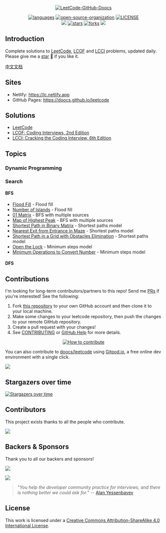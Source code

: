<p align="center">
  <a href="https://github.com/doocs/leetcode"><img src="https://cdn.jsdelivr.net/gh/doocs/leetcode@main/images/leetcode-doocs.png" alt="LeetCode-GitHub-Doocs"></a>
</p>

<p align="center">
  <a href="https://github.com/doocs/leetcode"><img src="https://img.shields.io/badge/langs-Java%20%7C%20Python%20%7C%20C%2B%2B%20%7C%20JavaScript%20%7C%20Go%20%7C%20...-red?style=flat-square&color=42b883" alt="languages"></a>
  <a href="https://doocs.github.io/#/?id=how-to-join"><img src="https://img.shields.io/badge/organization-join%20us-42b883?style=flat-square" alt="open-source-organization"></a>
  <a href="https://github.com/doocs/leetcode/blob/main/LICENSE"><img src="https://img.shields.io/github/license/doocs/leetcode?color=42b883&style=flat-square" alt="LICENSE"></a><br>
  <a href="https://opencollective.com/doocs-leetcode/backers/badge.svg" alt="backers on Open Collective"><img src="https://img.shields.io/opencollective/backers/doocs-leetcode?color=42b883&style=flat-square&logo=open%20collective&logoColor=ffffff" /></a>
  <a href="https://github.com/doocs/leetcode/stargazers"><img src="https://img.shields.io/github/stars/doocs/leetcode?color=42b883&logo=github&style=flat-square" alt="stars"></a>
  <a href="https://github.com/doocs/leetcode/network/members"><img src="https://img.shields.io/github/forks/doocs/leetcode?color=42b883&logo=github&style=flat-square" alt="forks"></a>
  <a href="https://opencollective.com/doocs-leetcode/sponsors/badge.svg" alt="Sponsors on Open Collective"><img src="https://img.shields.io/opencollective/sponsors/doocs-leetcode?color=42b883&style=flat-square&logo=open%20collective&logoColor=ffffff" /></a>
</p>

## Introduction

Complete solutions to [LeetCode](https://leetcode.com/problemset/all/), [LCOF](https://leetcode-cn.com/problemset/lcof/) and [LCCI](https://leetcode-cn.com/problemset/lcci/) problems, updated daily. Please give me a [star](https://github.com/doocs/leetcode) 🌟 if you like it.

[中文文档](/README.md)

## Sites

- Netlify: https://lc.netlify.app
- GitHub Pages: https://doocs.github.io/leetcode

## Solutions

- [LeetCode](/solution/README_EN.md)
- [LCOF: Coding Interviews, 2nd Edition](/lcof/README_EN.md)
- [LCCI: Cracking the Coding Interview, 6th Edition](/lcci/README_EN.md)

## Topics

### Dynamic Programming

### Search

#### BFS

- [Flood Fill](/solution/0700-0799/0733.Flood%20Fill/README_EN.md) - Flood fill
- [Number of Islands](/solution/0200-0299/0200.Number%20of%20Islands/README_EN.md) - Flood fill
- [01 Matrix](/solution/0500-0599/0542.01%20Matrix/README_EN.md) - BFS with multiple sources
- [Map of Highest Peak](/solution/1700-1799/1765.Map%20of%20Highest%20Peak/README_EN.md) - BFS with multiple sources
- [Shortest Path in Binary Matrix](/solution/1000-1099/1091.Shortest%20Path%20in%20Binary%20Matrix/README_EN.md) - Shortest paths model
- [Nearest Exit from Entrance in Maze](/solution/1900-1999/1926.Nearest%20Exit%20from%20Entrance%20in%20Maze/README_EN.md) - Shortest paths model
- [Shortest Path in a Grid with Obstacles Elimination](/solution/1200-1299/1293.Shortest%20Path%20in%20a%20Grid%20with%20Obstacles%20Elimination/README_EN.md) - Shortest paths model
- [Open the Lock](/solution/0700-0799/0752.Open%20the%20Lock/README_EN.md) - Minimum steps model
- [Minimum Operations to Convert Number](/solution/2000-2099/2059.Minimum%20Operations%20to%20Convert%20Number/README_EN.md) - Minimum steps model

#### DFS

## Contributions

I'm looking for long-term contributors/partners to this repo! Send me [PRs](https://github.com/doocs/leetcode/pulls) if you're interested! See the following:

1. Fork [this repository](https://github.com/doocs/leetcode) to your own GitHub account and then clone it to your local machine.
1. Make some changes to your leetcode repository, then push the changes to your remote GitHub repository.
1. Create a pull request with your changes!
1. See [CONTRIBUTING](https://github.com/doocs/.github/blob/main/CONTRIBUTING.md) or [GitHub Help](https://help.github.com/en) for more details.

<p align="center">
  <a href="https://github.com/doocs/leetcode"><img src="https://cdn.jsdelivr.net/gh/doocs/leetcode@main/images/how-to-contribute.png" alt="How to contribute"></a>
</p>

You can also contribute to [doocs/leetcode](https://github.com/doocs/leetcode) using [Gitpod.io](https://www.gitpod.io), a free online dev environment with a single click.

<a href="https://gitpod.io/#https://github.com/doocs/leetcode" target="_blank" alt="Open in Gitpod"><img src="https://gitpod.io/button/open-in-gitpod.svg"></a>

## Stargazers over time

<a href="https://github.com/doocs/leetcode/stargazers" target="_blank"><img src="https://cdn.jsdelivr.net/gh/doocs/leetcode@main/images/starcharts.svg" alt="Stargazers over time" /></a>

## Contributors

This project exists thanks to all the people who contribute.

<a href="https://github.com/doocs/leetcode/graphs/contributors" target="_blank"><img src="https://cdn.jsdelivr.net/gh/doocs/leetcode@main/images/contributors.svg" /></a>

## Backers & Sponsors

Thank you to all our backers and sponsors!

<a href="https://opencollective.com/doocs-leetcode/backers.svg?width=890" target="_blank"><img src="https://opencollective.com/doocs-leetcode/backers.svg?width=890"></a>

<a href="https://opencollective.com/doocs-leetcode/sponsors.svg?width=890" target="_blank"><img src="https://opencollective.com/doocs-leetcode/sponsors.svg?width=890"></a>

> "_You help the developer community practice for interviews, and there is nothing better we could ask for._" -- [Alan Yessenbayev](https://opencollective.com/alan-yessenbayev)

## License

This work is licensed under a <a rel="license" href="http://creativecommons.org/licenses/by-sa/4.0/">Creative Commons Attribution-ShareAlike 4.0 International License</a>.
